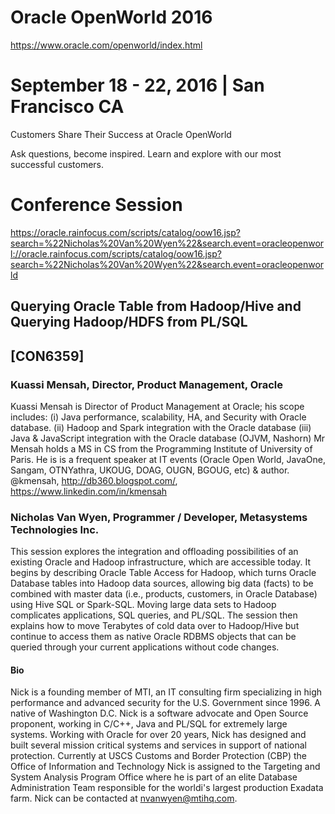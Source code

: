 Oracle OpenWorld 2016
================================================================================
https://www.oracle.com/openworld/index.html

# September 18 - 22, 2016 | San Francisco CA
Customers Share Their Success at Oracle OpenWorld

Ask questions, become inspired. Learn and explore with our most successful
customers.


# Conference Session
https://oracle.rainfocus.com/scripts/catalog/oow16.jsp?search=%22Nicholas%20Van%20Wyen%22&search.event=oracleopenworl://oracle.rainfocus.com/scripts/catalog/oow16.jsp?search=%22Nicholas%20Van%20Wyen%22&search.event=oracleopenworld


## Querying Oracle Table from Hadoop/Hive and Querying Hadoop/HDFS from PL/SQL
[CON6359]
--------------------------------------------------------------------------------

### Kuassi Mensah, Director, Product Management, Oracle
Kuassi Mensah is Director of Product Management at Oracle; his scope includes:
(i) Java performance, scalability, HA, and Security with Oracle database. (ii)
Hadoop and Spark integration with the Oracle database (iii) Java & JavaScript
integration with the Oracle database (OJVM, Nashorn) Mr Mensah holds a MS in CS
from the Programming Institute of University of Paris. He is is a frequent
speaker at IT events (Oracle Open World, JavaOne, Sangam, OTNYathra, UKOUG,
DOAG, OUGN, BGOUG, etc) & author. @kmensah, http://db360.blogspot.com/,
https://www.linkedin.com/in/kmensah


### Nicholas Van Wyen, Programmer / Developer, Metasystems Technologies Inc.
This session explores the integration and offloading possibilities of an existing
Oracle and Hadoop infrastructure, which are accessible today. It begins by
describing Oracle Table Access for Hadoop, which turns Oracle Database tables
into Hadoop data sources, allowing big data (facts) to be combined with master
data (i.e., products, customers, in Oracle Database) using Hive SQL or
Spark-SQL.  Moving large data sets to Hadoop complicates applications, SQL
queries, and PL/SQL. The session then explains how to move Terabytes of cold
data over to Hadoop/Hive but continue to access them as native Oracle RDBMS
objects that can be queried through your current applications without code
changes.

#### Bio
Nick is a founding member of MTI, an IT consulting firm specializing in high
performance and advanced security for the U.S. Government since 1996. A native
of Washington D.C. Nick is a software advocate and Open Source proponent,
working in C/C++, Java and PL/SQL for extremely large systems. Working with
Oracle for over 20 years, Nick has designed and built several mission critical
systems and services in support of national protection. Currently at USCS
Customs and Border Protection (CBP) the Office of Information and Technology
Nick is assigned to the Targeting and System Analysis Program Office where he
is part of an elite Database Administration Team responsible for the worldi's
largest production Exadata farm. Nick can be contacted at nvanwyen@mtihq.com.

